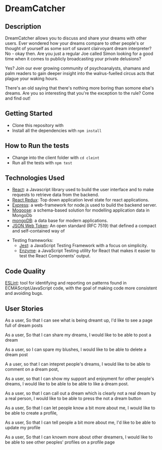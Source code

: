 # DreamCatcher

## Description

DreamCatcher allows you to discuss and share your dreams with other users. Ever wondered how your dreams compare to other people's or thought of yourself as some sort of savant clairvoyant dream interpreter? No - okay then. Are you just a regular Joe called Simon looking for a good time when it comes to publicly broadcasting your private delusions?

Yes? Join our ever growing community of psychoanalysts, shamans and palm readers to gain deeper insight into the walrus-fuelled circus acts that plague your waking hours.

There's an old saying that there's nothing more boring than somone else's dreams. Are you so interesting that you're the exception to the rule? Come and find out!

## Getting Started

- Clone this repository with
- Install all the dependencies with `npm install`

## How to Run the tests

- Change into the client folder with `cd cleint`
- Run all the tests with `npm test`

## Technologies Used

- [React](https://reactjs.org/): a Javascript library used to build the user interface and to make requests to retrieve data from the backend.
- [React Redux](https://react-redux.js.org/): Top down application level state for react applications.
- [Express](https://expressjs.com/): a web-framework for node.js used to build the backend server.
- [Mogoose](https://mongoosejs.com/): a schema-based solution for modelling application data in MongoDb
- [mongoDB](https://www.mongodb.com/): a data base for modern applications.
- [JSON Web Token](https://jwt.io/introduction/): An open standard (RFC 7519) that defined a compact and self-contained way of

* Testing frameworks:
  - [Jest](https://jestjs.io/): a JavaScript Testing Framework with a focus on simplicity.
  - [Enzyme](https://www.npmjs.com/package/enzyme): a JavaScript Testing utility for React that makes it easier to test the React Components' output.

## Code Quality

[ESLint](https://eslint.org/): tool for identifying and reporting on patterns found in ECMAScript/JavaScript code, with the goal of making code more consistent and avoiding bugs.

## User Stories

As a user,
So that I can see what is being dreamt up,
I'd like to see a page full of dream posts

As a user,
So that I can share my dreams,
I would like to be able to post a dream

As a user,
so I can spare my blushes,
I would like to be able to delete a dream post

A a user,
so that I can intepret people's dreams,
I would like to be able to comment on a dream post,

As a user,
so that I can show my support and enjoyment for other people's dreams,
I would like to be able to be able to like a dream post.

As a user,
so that I can call out a dream which is clearly not a real dream by a real person,
I would like to be able to press the not a dream button

As a user,
So that I can let people know a bit more about me,
I would like to be able to create a profile,

As a user,
So that I can tell people a bit more about me,
I'd like to be able to update my profile

As a user,
So that I can knowm more about other dreamers,
I would like to be able to see other peoples' profiles on a profile page
